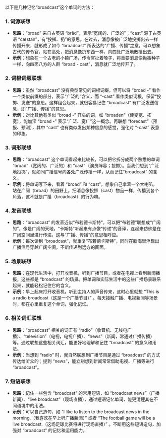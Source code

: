 以下是几种记忆“broadcast”这个单词的方法：

### 1. 词源联想
- **思路**：“broad” 来自古英语 “brād”，表示“宽阔的、广泛的”；“cast” 源于古英语 “cæstan”，有“投掷、扔”的意思。在过去，消息像被广泛地投掷出去一样传播开来，就形成了如今 “broadcast” 所表达的“广播、传播”之意。可以想象古代的传令官，站在高处，把消息像扔东西一样，向四处广泛地散播出去。
- **示例**：想象在一个古老的小镇广场，传令官扯着嗓子，将重要消息像抛撒种子一样，向四面八方的人群 “broad - cast”，消息就广泛地传开了。 

### 2. 词根词缀联想
- **思路**：虽然 “broadcast” 没有典型常见的词根词缀，但可以将 “broad -” 看作一个类似前缀的部分，表示“广泛的”含义，而 “-cast” 看作类似词根，保留“投掷、发送”的意思。这样组合起来，就很容易记住 “broadcast” 有广泛发送信息，即“广播、传播”的意思。
- **示例**：对比其他有类似 “broad -” 开头的词，如 “broaden”（使变宽、拓宽），能加深 “broad -” 表示“广泛、宽广”这一概念。再联想 “forecast”（预报、预测），其中 “cast” 也有类似发出某种信息的感觉，强化对 “-cast” 表意的印象。 

### 3. 词形联想
- **思路**：“broadcast” 这个单词看起来比较长，可以把它拆分成两个熟悉的单词 “broad”（宽阔的、广泛的）和 “cast”（演员阵容；投掷）。当我们想到“广泛地投掷”，就如同广播信号向各处广泛传播一样，从而记住“broadcast” 的含义。
- **示例**：将单词写下来，看着 “broad” 和 “cast”，想象自己拿着一个大喇叭，站在广阔（broad）的田野上，把消息像投掷（cast）物品一样，传播到各个角落，这不就是广播（broadcast）的行为嘛。 

### 4. 发音联想
- **思路**：“broadcast” 的发音近似“布若德卡斯特”，可以把“布若德”联想成“广阔的”，像是广阔的天地，“卡斯特”听起来有点像“传递”的音译，连起来仿佛是在广阔空间里进行传递，这与“广播、传播”的意思相呼应。
- **示例**：每次读到 “broadcast”，就重复“布若德卡斯特”，同时在脑海里浮现出广播信号穿越广阔空间，不断传递到远方的画面。 

### 5. 场景联想
- **思路**：在现代生活中，打开收音机，听到广播节目，或者在电视上看到新闻播报，这些都是 “broadcast” 的场景。把单词和实际生活中的这些广播场景联系起来，就能轻松记住它的含义。
- **示例**：早上起床打开收音机，听到主持人的声音传来，这时心里就想 “This is a radio broadcast（这是一个广播节目）” 。每天接触广播、电视新闻等场景时，都在心里重复这个单词，强化记忆。 

### 6. 相关词汇联想
- **思路**：“broadcast” 相关的词汇有 “radio”（收音机、无线电广播）、“television”（电视，电视广播）、“news”（新闻，常通过广播传播）等。通过联想这些相关词汇，能更好地理解和记住 “broadcast” 的意义和用法。
- **示例**：当想到 “radio” 时，就自然联想到广播节目是通过 “broadcast” 的方式传达给听众的；提到 “news”，能立刻想到新闻常常借助电视、广播等进行 “broadcast”。 

### 7. 短语联想
- **思路**：记住一些包含 “broadcast” 的常用短语，如 “broadcast news”（广播新闻）、“live broadcast”（现场直播），通过短语记忆单词，能更清楚其在不同语境中的用法。
- **示例**：可以自己造句，如 “I like to listen to the broadcast news in the morning.（我喜欢在早上听广播新闻）” 或者 “The football game will be a live broadcast.（这场足球比赛将进行现场直播）” 。不断用这些短语造句，加强对 “broadcast” 的记忆和运用能力。 